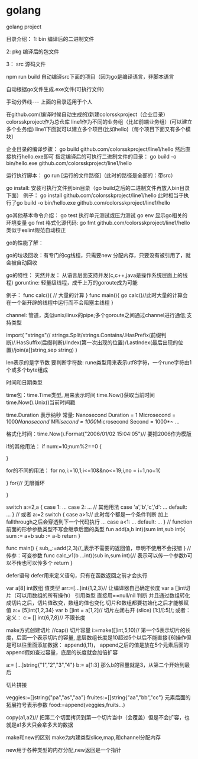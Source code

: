 # golang
golang project

目录介绍：
1: bin 编译后的二进制文件  

2: pkg 编译后的包文件  

3： src 源码文件  

npm run build 自动编译src下面的项目（因为go是编译语言，非脚本语言  

自动根据go文件生成.exe文件(可执行文件)  

手动分界线---
上面的目录适用于个人


在github.com(编译时候自动生成的)新建colorsskproject（企业目录）
 colorsskproject作为总仓库
line1作为不同的业务组（比如前端业务组）(可以建立多个业务组)
line1下面就可以建立多个项目(比如hello)（每个项目下面又有多个模块）

企业目录的编译步骤：
go build github.com/colorsskproject/line1/hello
然后直接执行hello.exe即可
指定编译后的可执行二进制文件的目录：
go build -o bin/hello.exe github.com/colorsskproject/line1/hello

运行执行脚本：
go run  [运行的文件路径]（此时的路径是全部的：带src）


go install: 安装可执行文件到bin目录（go build之后的二进制文件再放入bin目录下面）
例子： go install github.com/colorsskproject/line1/hello
此时相当于执行了go build -o bin/hello.exe github.com/colorsskproject/line1/hello



go其他基本命令介绍：
go test 执行单元测试或压力测试
go env 显示go相关的环境变量
go fmt 格式化源代码: go fmt github.com/colorsskproject/line1/hello 类似于eslint规范自动校正

go的性能了解：

go的垃圾回收：有专门的cg线程，只需要new 分配内存，只要没有被引用了，就会被自动回收

go的特性：
天然并发： 从语言层面支持并发(c,c++,java是操作系统层面上的线程)
goruntine: 轻量级线程，成千上万的goroute成为可能

例子：
func calc(){
    // 大量的计算
}
func main(){
    go calc()//此时大量的计算会在一个新开辟的线程中运行而不会阻塞主线程
}


channel:
管道，类似unix/linux的pipe;多个goroute之间通过channel进行通信;支持类型

import(
    "strings"// strings.Split/strings.Contains/.HasPrefix(前缀判断)/.HasSuffix(后缀判断)/Index(第一次出现的位置)/LastIndex(最后出现的位置)/join(a[]string,sep string)
)

len表示的是字节数
要判断字符数:
rune类型用来表示utf8字符，一个rune字符由1个或多个byte组成

时间和日期类型

time包：time.Time类型, 用来表示时间
time.Now()获取当前时间
time.Now().Unix()当前时间戳

time.Duration 表示纳秒
常量: 
Nanosecond Duration = 1
Microsecond = 1000*Nanosecond
Millisecond = 1000*Microsecond
Second = 1000*~
...

格式化时间：time.Now().Format("2006/01/02 15:04:05")// 要把2006作为模版


if的其他用法：  if num:=10;num%2==0 {

}

for的不同的用法：
for no,i:=10,1;i<=10&&no<=19;i,no = i+1,no+1{

}
for{// 无限循环

}

switch a:=2,a {
    case 1:
    ...
    case 2:
    ...
    // 其他用法
    case 'a','b','c','d':
    ...
    default:
    ...
}
// 或者
a:=2
switch  {
    case a>1:// 此时每个都是一个条件判断 加上fallthrough之后会穿透到下一个代码执行
    ...
    case a<1:
    ...
    default:
    ...
}
// function前面的形参参数类型不写会继承后面的类型
fun add(a,b int)(sum int,sub int){
    sum := a+b
    sub := a-b
    return
}

func main() {
    sub,_:=add(2,3)//_表示不需要的返回值，申明不使用不会报错
}
// 传参：可变参数
func calc_v1(b ...int)(sub in,sum int){// 表示可以传一个参数b可以不传也可以传多个
    return
}


defer语句
defer用来定义语句，只有在函数返回之前才会执行

var a[8] int数组  值类型   arr:=[...]int{1,2,3}// 让编译器自己确定长度
var a []int切片（可以用数组的所有操作）   引用类型 直接用==null/nil 判断   并且通过数组转化成切片之后，切片值改变，数组的值也变化
切片和数组都要初始化之后才能够赋值
a:= [5]int{1,2,34}
var b []int = a[1,2]// 切片左闭右开  (slice) [1:]/[:5]/[:](包含所有元素)
或者：
 定义：  c:= [] int{6,7,8}// 不限长度


 make方式创建切片
 //cap() 切片容量
 i:=make([]int,5,10)// 第一个5表示切片的长度，后面一个表示切片的容量, 底层数组长度是10超过5个以后不能直接i[6]操作但是可以往里面添加数据： append(i,11)， append之后的值是放在5个元素后面的
 append假如查过容量，底层的长度就会加倍扩容

 a:= [...]string{"1","2","3","4"}
 b:= a[1:3]
 那么b的容量就是3，从第二个开始到最后


 切片拼接

 veggies:=[]string{"pa","as","aa"}
 fruites:=[]string{"aa","bb","cc"}
 元素后面的拓展符号表示参数
 food:=append(veggies,fruits...)

 copy(a1,a2)// 把第二个切面拷贝到第一个切片当中（会覆盖）但是不会扩容，也就是a1多大只会拿多大的数据


 make和new的区别
 make为内建类型slice,map,和channel分配内存
 
 new用于各种类型的内存分配,new返回是一个指针





